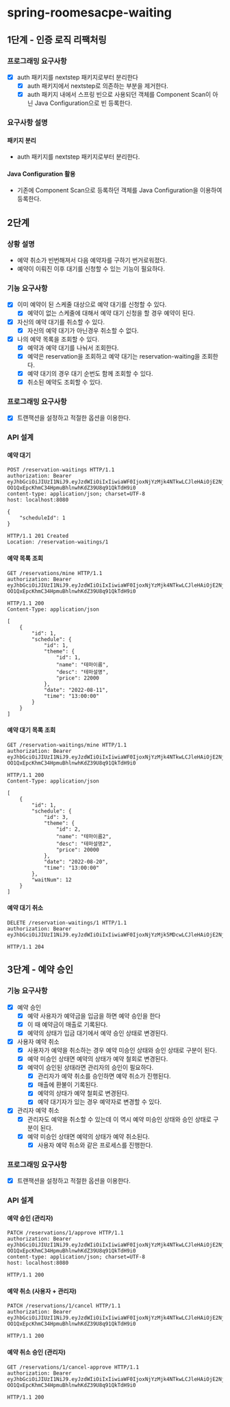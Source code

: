 # spring-roomesacpe-waiting

## 1단계 - 인증 로직 리팩처링

### 프로그래밍 요구사항

- [x] auth 패키지를 nextstep 패키지로부터 분리한다
    - [x] auth 패키지에서 nextstep로 의존하는 부분을 제거한다.
    - [x] auth 패키지 내에서 스프링 빈으로 사용되던 객체를 Component Scan이 아닌 Java Configuration으로 빈 등록한다.

### 요구사항 설명

#### 패키지 분리

- auth 패키지를 nextstep 패키지로부터 분리한다.

#### Java Configuration 활용

- 기존에 Component Scan으로 등록하던 객체를 Java Configuration을 이용하여 등록한다.

## 2단계

### 상황 설명

- 예약 취소가 빈번해져서 다음 예약자를 구하기 번거로워졌다.
- 예약이 이뤄진 이후 대기를 신청할 수 있는 기능이 필요하다.

### 기능 요구사항

- [x] 이미 예약이 된 스케줄 대상으로 예약 대기를 신청할 수 있다.
    - [x] 예약이 없는 스케줄에 대해서 예약 대기 신청을 할 경우 예약이 된다.
- [x] 자신의 예약 대기를 취소할 수 있다.
    - [x] 자신의 예약 대기가 아닌경우 취소할 수 없다.
- [x] 나의 예약 목록을 조회할 수 있다.
    - [x] 예약과 예약 대기를 나눠서 조회한다.
    - [x] 예약은 reservation을 조회하고 예약 대기는 reservation-waiting을 조회한다.
    - [x] 예약 대기의 경우 대기 순번도 함께 조회할 수 있다.
    - [x] 취소된 예약도 조회할 수 있다.

### 프로그래밍 요구사항

- [x] 트랜잭션을 설정하고 적절한 옵션을 이용한다.

### API 설계

#### 예약 대기

```http request
POST /reservation-waitings HTTP/1.1
authorization: Bearer eyJhbGciOiJIUzI1NiJ9.eyJzdWIiOiIxIiwiaWF0IjoxNjYzMjk4NTkwLCJleHAiOjE2NjMzMDIxOTAsInJvbGUiOiJBRE1JTiJ9.-OO1QxEpcKhmC34HpmuBhlnwhKdZ39U8q91QkTdH9i0
content-type: application/json; charset=UTF-8
host: localhost:8080

{
    "scheduleId": 1
}
```

```http request
HTTP/1.1 201 Created
Location: /reservation-waitings/1
```

#### 예약 목록 조회

```http request
GET /reservations/mine HTTP/1.1
authorization: Bearer eyJhbGciOiJIUzI1NiJ9.eyJzdWIiOiIxIiwiaWF0IjoxNjYzMjk4NTkwLCJleHAiOjE2NjMzMDIxOTAsInJvbGUiOiJBRE1JTiJ9.-OO1QxEpcKhmC34HpmuBhlnwhKdZ39U8q91QkTdH9i0
```

```http request
HTTP/1.1 200
Content-Type: application/json

[
    {
        "id": 1,
        "schedule": {
            "id": 1,
            "theme": {
                "id": 1,
                "name": "테마이름",
                "desc": "테마설명",
                "price": 22000
            },
            "date": "2022-08-11",
            "time": "13:00:00"
        }
    }
]
```

#### 예약 대기 목록 조회

```http request
GET /reservation-waitings/mine HTTP/1.1
authorization: Bearer eyJhbGciOiJIUzI1NiJ9.eyJzdWIiOiIxIiwiaWF0IjoxNjYzMjk4NTkwLCJleHAiOjE2NjMzMDIxOTAsInJvbGUiOiJBRE1JTiJ9.-OO1QxEpcKhmC34HpmuBhlnwhKdZ39U8q91QkTdH9i0
```

```http request
HTTP/1.1 200
Content-Type: application/json

[
    {
        "id": 1,
        "schedule": {
            "id": 3,
            "theme": {
                "id": 2,
                "name": "테마이름2",
                "desc": "테마설명2",
                "price": 20000
            },
            "date": "2022-08-20",
            "time": "13:00:00"
        },
        "waitNum": 12
    }
]
```

#### 예약 대기 취소

```http request
DELETE /reservation-waitings/1 HTTP/1.1
authorization: Bearer eyJhbGciOiJIUzI1NiJ9.eyJzdWIiOiIxIiwiaWF0IjoxNjYzMjk5MDcwLCJleHAiOjE2NjMzMDI2NzAsInJvbGUiOiJBRE1JTiJ9.zgz7h7lrKLNw4wP9I0W8apQnMUn3WHnmqQ1N2jNqwlQ
```

```http request
HTTP/1.1 204
```

## 3단계 - 예약 승인

### 기능 요구사항

- [x] 예약 승인
    - [x] 예약 사용자가 예약금을 입금을 하면 예약 승인을 한다
    - [x] 이 때 예약금이 매출로 기록된다.
    - [x] 예약의 상태가 입금 대기에서 예약 승인 상태로 변경된다.
- [x] 사용자 예약 취소
    - [x] 사용자가 예약을 취소하는 경우 예약 미승인 상태와 승인 상태로 구분이 된다.
    - [x] 예약 미승인 상태면 예약의 상태가 예약 철회로 변경된다.
    - [x] 예약이 승인된 상태라면 관리자의 승인이 필요하다.
        - [x] 관리자가 예약 취소를 승인하면 예약 취소가 진행된다.
        - [x] 매출에 환불이 기록된다.
        - [x] 예약의 상태가 예약 철회로 변경된다.
        - [x] 예약 대기자가 있는 경우 예약자로 변경할 수 있다.
- [x] 관리자 예약 취소
    - [x] 관리자도 예약을 취소할 수 있는데 이 역시 예약 미승인 상태와 승인 상태로 구분이 된다.
    - [x] 예약 미승인 상태면 예약의 상태가 예약 취소된다.
        - [x] 사용자 예약 취소와 같은 프로세스를 진행한다.

### 프로그래밍 요구사항

- [x] 트랜잭션을 설정하고 적절한 옵션을 이용한다.

### API 설계

#### 예약 승인 (관리자)

```http request
PATCH /reservations/1/approve HTTP/1.1
authorization: Bearer eyJhbGciOiJIUzI1NiJ9.eyJzdWIiOiIxIiwiaWF0IjoxNjYzMjk4NTkwLCJleHAiOjE2NjMzMDIxOTAsInJvbGUiOiJBRE1JTiJ9.-OO1QxEpcKhmC34HpmuBhlnwhKdZ39U8q91QkTdH9i0
content-type: application/json; charset=UTF-8
host: localhost:8080
```

```http request
HTTP/1.1 200
```

#### 예약 취소 (사용자 + 관리자)

```http request
PATCH /reservations/1/cancel HTTP/1.1
authorization: Bearer eyJhbGciOiJIUzI1NiJ9.eyJzdWIiOiIxIiwiaWF0IjoxNjYzMjk4NTkwLCJleHAiOjE2NjMzMDIxOTAsInJvbGUiOiJBRE1JTiJ9.-OO1QxEpcKhmC34HpmuBhlnwhKdZ39U8q91QkTdH9i0
```

```http request
HTTP/1.1 200
```

#### 예약 취소 승인 (관리자)

```http request
GET /reservations/1/cancel-approve HTTP/1.1
authorization: Bearer eyJhbGciOiJIUzI1NiJ9.eyJzdWIiOiIxIiwiaWF0IjoxNjYzMjk4NTkwLCJleHAiOjE2NjMzMDIxOTAsInJvbGUiOiJBRE1JTiJ9.-OO1QxEpcKhmC34HpmuBhlnwhKdZ39U8q91QkTdH9i0
```

```http request
HTTP/1.1 200
```
